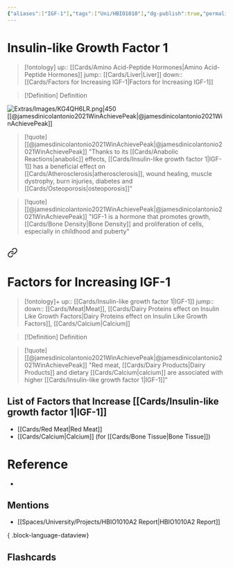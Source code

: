 ```yaml
---
{"aliases":["IGF-1"],"tags":["Uni/HBIO1010"],"dg-publish":true,"permalink":"/cards/insulin-like-growth-factor-1/","dgPassFrontmatter":true}
---
```


# Insulin-like Growth Factor 1

> [!ontology]
> up:: [[Cards/Amino Acid-Peptide Hormones\|Amino Acid-Peptide Hormones]]
> jump:: [[Cards/Liver\|Liver]]
> down:: [[Cards/Factors for Increasing IGF-1\|Factors for Increasing IGF-1]]

> [!Definition] Definition

![Extras/Images/KG4QH6LR.png|450](/img/user/Extras/Images/KG4QH6LR.png)
[[@jamesdinicolantonio2021WinAchievePeak\|@jamesdinicolantonio2021WinAchievePeak]]

> [!quote] [[@jamesdinicolantonio2021WinAchievePeak\|@jamesdinicolantonio2021WinAchievePeak]]
> "Thanks to its [[Cards/Anabolic Reactions\|anabolic]] effects, [[Cards/Insulin-like growth factor 1\|IGF-1]] has a beneficial effect on [[Cards/Atherosclerosis\|atherosclerosis]], wound healing, muscle dystrophy, burn injuries, diabetes and [[Cards/Osteoporosis\|osteoporosis]]"

> [!quote] [[@jamesdinicolantonio2021WinAchievePeak\|@jamesdinicolantonio2021WinAchievePeak]]
> "IGF-1 is a hormone that promotes growth, [[Cards/Bone Density\|Bone Density]] and proliferation of cells, especially in childhood and puberty"

## 
<div class="transclusion internal-embed is-loaded"><a class="markdown-embed-link" href="/cards/factors-for-increasing-igf-1/#factors-for-increasing-igf-1" aria-label="Open link"><svg xmlns="http://www.w3.org/2000/svg" width="24" height="24" viewBox="0 0 24 24" fill="none" stroke="currentColor" stroke-width="2" stroke-linecap="round" stroke-linejoin="round" class="svg-icon lucide-link"><path d="M10 13a5 5 0 0 0 7.54.54l3-3a5 5 0 0 0-7.07-7.07l-1.72 1.71"></path><path d="M14 11a5 5 0 0 0-7.54-.54l-3 3a5 5 0 0 0 7.07 7.07l1.71-1.71"></path></svg></a><div class="markdown-embed">



# Factors for Increasing IGF-1

> [!ontology]+
> up:: [[Cards/Insulin-like growth factor 1\|IGF-1]]
> jump:: 
> down:: [[Cards/Meat\|Meat]], [[Cards/Dairy Proteins effect on Insulin Like Growth Factors\|Dairy Proteins effect on Insulin Like Growth Factors]], [[Cards/Calcium\|Calcium]]

> [!Definition] Definition

> [!quote] [[@jamesdinicolantonio2021WinAchievePeak\|@jamesdinicolantonio2021WinAchievePeak]]
> "Red meat, [[Cards/Dairy Products\|Dairy Products]] and dietary [[Cards/Calcium\|calcium]] are associated with higher [[Cards/Insulin-like growth factor 1\|IGF-1]]"

## List of Factors that Increase [[Cards/Insulin-like growth factor 1\|IGF-1]]

- [[Cards/Red Meat\|Red Meat]]
- [[Cards/Calcium\|Calcium]] (for [[Cards/Bone Tissue\|Bone Tissue]])


</div></div>


# Reference

- 

## Mentions

- [[Spaces/University/Projects/HBIO1010A2 Report\|HBIO1010A2 Report]]

{ .block-language-dataview}

## Flashcards